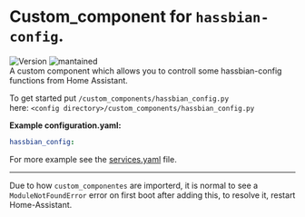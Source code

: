 # Custom_component for `hassbian-config`.
  
![Version](https://img.shields.io/badge/version-1.0.1-green.svg?style=for-the-badge) ![mantained](https://img.shields.io/maintenance/yes/2018.svg?style=for-the-badge)   
A custom component which allows you to controll some hassbian-config functions from Home Assistant.
  
To get started put `/custom_components/hassbian_config.py`  
here: `<config directory>/custom_components/hassbian_config.py`  
  
**Example configuration.yaml:**
```yaml
hassbian_config:
```
  
For more example see the [services.yaml](https://gitlab.com/custom_components/hassbian_config/blob/master/custom_components/hassbian_config/services.yaml) file.  
  
***
Due to how `custom_componentes` are importerd, it is normal to see a `ModuleNotFoundError` error on first boot after adding this, to resolve it, restart Home-Assistant.